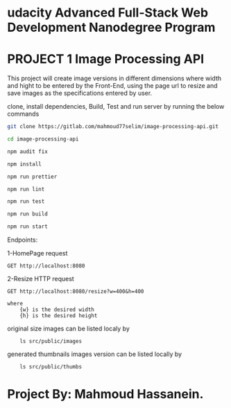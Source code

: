 # udacity Advanced Full-Stack Web Development Nanodegree Program

# PROJECT 1 Image Processing API

This project will create image versions in different dimensions where width and hight to be entered by the Front-End,
using the page url to resize and save images as the specifications entered by user.

clone, install dependencies, Build, Test and run server by running the below commands

```bash
git clone https://gitlab.com/mahmoud77selim/image-processing-api.git
```

```bash
cd image-processing-api
```

```bash
npm audit fix
```

```bash
npm install
```

```bash
npm run prettier
```

```bash
npm run lint
```

```bash
npm run test
```

```bash
npm run build
```

```bash
npm run start
```

Endpoints:

1-HomePage request

```
GET http://localhost:8080
```

2-Resize HTTP request
```
GET http://localhost:8080/resize?w=400&h=400
```
    where
        {w} is the desired width
        {h} is the desired height

original size images can be listed localy by
```
    ls src/public/images
```

generated thumbnails images version can be listed locally by
```
    ls src/public/thumbs
```

# Project By: Mahmoud Hassanein.
